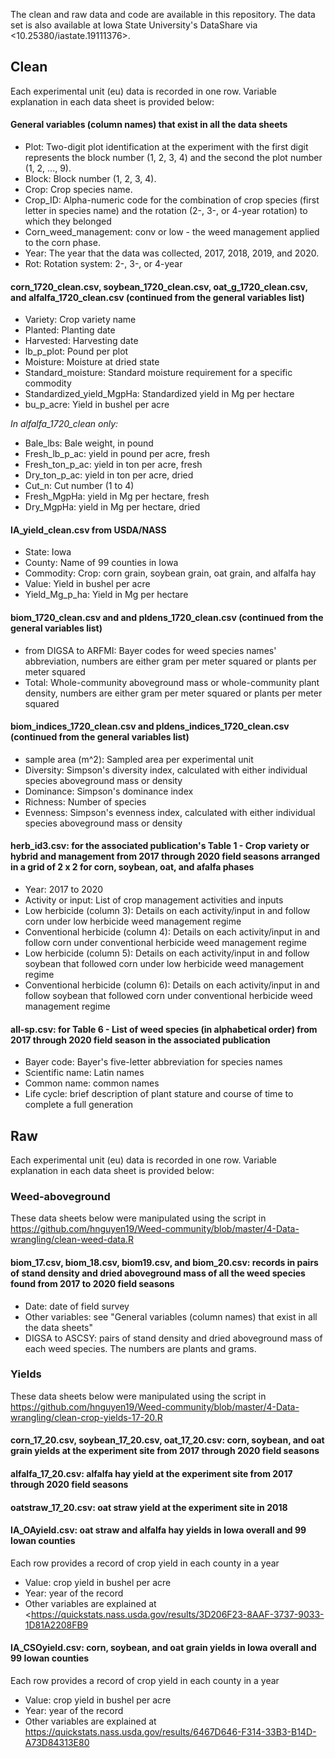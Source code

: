 The clean and raw data and code are available in this repository. The data set is also available at Iowa State University's DataShare via <10.25380/iastate.19111376>.


## Clean  

Each experimental unit (eu) data is recorded in one row. Variable explanation in each data sheet is provided below:

#### General variables (column names) that exist in all the data sheets

+ Plot: Two-digit plot identification at the experiment with the first digit represents the block number (1, 2, 3, 4) and the second the plot number (1, 2, ..., 9).
+ Block: Block number (1, 2, 3, 4).
+ Crop: Crop species name.
+ Crop_ID: Alpha-numeric code for the combination of crop species (first letter in species name) and the rotation (2-, 3-, or 4-year rotation) to which they belonged
+ Corn_weed_management: conv or low - the weed management applied to the corn phase.
+ Year: The year that the data was collected, 2017, 2018, 2019, and 2020.
+ Rot: Rotation system: 2-, 3-, or 4-year


#### corn_1720_clean.csv, soybean_1720_clean.csv, oat_g_1720_clean.csv, and alfalfa_1720_clean.csv (continued from the general variables list)
+ Variety: Crop variety name
+ Planted: Planting date
+ Harvested: Harvesting date
+ lb_p_plot: Pound per plot
+ Moisture: Moisture at dried state
+ Standard_moisture: Standard moisture requirement for a specific commodity
+ Standardized_yield_MgpHa: Standardized yield in Mg per hectare
+ bu_p_acre: Yield in bushel per acre  

*In alfalfa_1720_clean only:*  
+ Bale_lbs: Bale weight, in pound
+ Fresh_lb_p_ac: yield in pound per acre, fresh
+ Fresh_ton_p_ac: yield in ton per acre, fresh
+ Dry_ton_p_ac: yield in ton per acre, dried
+ Cut_n: Cut number (1 to 4) 
+ Fresh_MgpHa: yield in Mg per hectare, fresh
+ Dry_MgpHa: yield in Mg per hectare, dried 

#### IA_yield_clean.csv from USDA/NASS 
+ State: Iowa
+ County: Name of 99 counties in Iowa
+ Commodity: Crop: corn grain, soybean grain, oat grain, and alfalfa hay
+ Value: Yield in bushel per acre
+ Yield_Mg_p_ha: Yield in Mg per hectare

#### biom_1720_clean.csv and and pldens_1720_clean.csv (continued from the general variables list)
+ from DIGSA to ARFMI: Bayer codes for weed species names' abbreviation, numbers are either gram per meter squared or plants per meter squared  
+ Total: Whole-community aboveground mass or whole-community plant density, numbers are either gram per meter squared or plants per meter squared  

#### biom_indices_1720_clean.csv and pldens_indices_1720_clean.csv (continued from the general variables list)
+ sample area (m^2): Sampled area per experimental unit
+ Diversity: Simpson's diversity index, calculated with either individual species aboveground mass or density
+ Dominance: Simpson's dominance index
+ Richness: Number of species 
+ Evenness: Simpson's evenness index, calculated with either individual species aboveground mass or density

#### herb_id3.csv: for the associated publication's Table 1 - Crop variety or hybrid and management from 2017 through 2020 field seasons arranged in a grid of 2 x 2 for corn, soybean, oat, and afalfa phases   
+ Year: 2017 to 2020
+ Activity or input: List of crop management activities and inputs
+ Low herbicide (column 3): Details on each activity/input in and follow corn under low herbicide weed management regime
+ Conventional herbicide (column 4): Details on each activity/input in and follow corn under conventional herbicide weed management regime
+ Low herbicide (column 5): Details on each activity/input in and follow soybean that followed corn under low herbicide weed management regime
+ Conventional herbicide (column 6): Details on each activity/input in and follow soybean that followed corn under conventional herbicide weed management regime

#### all-sp.csv: for Table 6 - List of weed species (in alphabetical order) from 2017 through 2020 field season in the associated publication
+ Bayer code: Bayer's five-letter abbreviation for species names
+ Scientific name: Latin names
+ Common name: common names
+ Life cycle: brief description of plant stature and course of time to complete a full generation 

## Raw  
Each experimental unit (eu) data is recorded in one row. Variable explanation in each data sheet is provided below:

### Weed-aboveground  

These data sheets below were manipulated using the script in <https://github.com/hnguyen19/Weed-community/blob/master/4-Data-wrangling/clean-weed-data.R>

#### biom_17.csv, biom_18.csv, biom19.csv, and biom_20.csv: records in pairs of stand density and dried aboveground mass of all the weed species found from 2017 to 2020 field seasons 
+ Date: date of field survey 
+ Other variables: see "General variables (column names) that exist in all the data sheets"
+ DIGSA to ASCSY: pairs of stand density and dried aboveground mass of each weed species. The numbers are plants and grams. 

### Yields  

These data sheets below were manipulated using the script in <https://github.com/hnguyen19/Weed-community/blob/master/4-Data-wrangling/clean-crop-yields-17-20.R>

#### corn_17_20.csv, soybean_17_20.csv, oat_17_20.csv: corn, soybean, and oat grain yields at the experiment site from 2017 through 2020 field seasons 

#### alfalfa_17_20.csv: alfalfa hay yield at the experiment site from 2017 through 2020 field seasons 

#### oatstraw_17_20.csv: oat straw yield at the experiment site in 2018

#### IA_OAyield.csv: oat straw and alfalfa hay yields in Iowa overall and 99 Iowan counties  
Each row provides a record of crop yield in each county in a year
+ Value: crop yield in bushel per acre
+ Year: year of the record
+ Other variables are explained at <<https://quickstats.nass.usda.gov/results/3D206F23-8AAF-3737-9033-1D81A2208FB9>

#### IA_CSOyield.csv: corn, soybean, and oat grain yields in Iowa overall and 99 Iowan counties
Each row provides a record of crop yield in each county in a year
+ Value: crop yield in bushel per acre
+ Year: year of the record
+ Other variables are explained at <https://quickstats.nass.usda.gov/results/6467D646-F314-33B3-B14D-A73D84313E80>